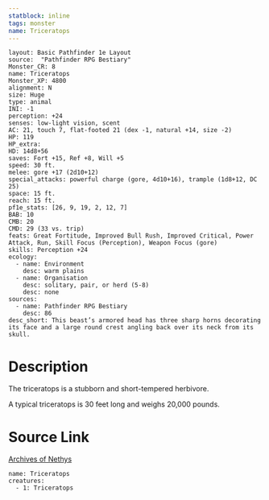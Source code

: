 ```yaml
---
statblock: inline
tags: monster
name: Triceratops
---
```

```statblock
layout: Basic Pathfinder 1e Layout
source:  "Pathfinder RPG Bestiary"
Monster_CR: 8
name: Triceratops
Monster_XP: 4800
alignment: N
size: Huge
type: animal
INI: -1
perception: +24
senses: low-light vision, scent
AC: 21, touch 7, flat-footed 21 (dex -1, natural +14, size -2)
HP: 119
HP_extra: 
HD: 14d8+56
saves: Fort +15, Ref +8, Will +5
speed: 30 ft.
melee: gore +17 (2d10+12)
special_attacks: powerful charge (gore, 4d10+16), trample (1d8+12, DC 25)
space: 15 ft.
reach: 15 ft.
pf1e_stats: [26, 9, 19, 2, 12, 7]
BAB: 10
CMB: 20
CMD: 29 (33 vs. trip)
feats: Great Fortitude, Improved Bull Rush, Improved Critical, Power Attack, Run, Skill Focus (Perception), Weapon Focus (gore)
skills: Perception +24
ecology:
  - name: Environment
    desc: warm plains
  - name: Organisation
    desc: solitary, pair, or herd (5-8)
    desc: none
sources:
  - name: Pathfinder RPG Bestiary
    desc: 86
desc_short: This beast’s armored head has three sharp horns decorating its face and a large round crest angling back over its neck from its skull.
```
# Description
The triceratops is a stubborn and short-tempered herbivore.

A typical triceratops is 30 feet long and weighs 20,000 pounds.
# Source Link
[Archives of Nethys](https://aonprd.com/MonsterDisplay.aspx?ItemName=Triceratops)
```encounter-table
name: Triceratops
creatures:
  - 1: Triceratops
```
